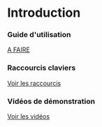# Introduction

### Guide d'utilisation

[A FAIRE](./how_to)

### Raccourcis claviers

[Voir les raccourcis](./hotkeys)

### Vidéos de démonstration

[Voir les vidéos](./videos)
